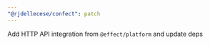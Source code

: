 ```yaml
---
"@rjdellecese/confect": patch
---
```


Add HTTP API integration from `@effect/platform` and update deps
